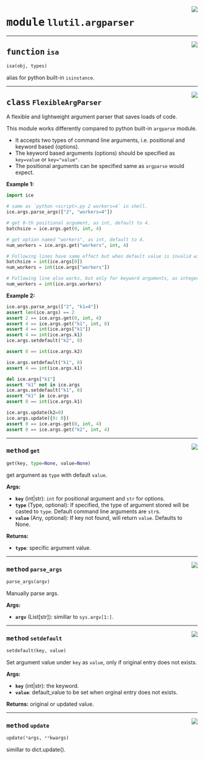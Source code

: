 <!-- markdownlint-disable -->

<a href="https://github.com/tjyuyao/ice-learn/blob/main/ice/llutil/argparser.py#L0"><img align="right" style="float:right;" src="https://img.shields.io/badge/-source-cccccc?style=flat-square"></a>

# <kbd>module</kbd> `llutil.argparser`







---

<a href="https://github.com/tjyuyao/ice-learn/blob/main/ice/llutil/argparser.py#L6"><img align="right" style="float:right;" src="https://img.shields.io/badge/-source-cccccc?style=flat-square"></a>

## <kbd>function</kbd> `isa`

```python
isa(obj, types)
```

alias for python built-in ``isinstance``. 




---

<a href="https://github.com/tjyuyao/ice-learn/blob/main/ice/llutil/argparser.py#L19"><img align="right" style="float:right;" src="https://img.shields.io/badge/-source-cccccc?style=flat-square"></a>

## <kbd>class</kbd> `FlexibleArgParser`
A flexible and lightweight argument parser that saves loads of code. 

This module works differently compared to python built-in ``argparse`` module. 
- It accepts two types of command line arguments, i.e. positional and keyword based (options). 
- The keyword based arguments (options) should be specified as ``key=value`` or ``key="value"``. 
- The positional arguments can be specified same as ``argparse`` would expect. 

**Example 1:** 

```python
import ice

# same as `python <script>.py 2 workers=4` in shell.
ice.args.parse_args(["2", "workers=4"])

# get 0-th positional argument, as int, default to 4.
batchsize = ice.args.get(0, int, 4)  

# get option named "workers", as int, default to 4.
num_workers = ice.args.get("workers", int, 4)

# Following lines have same effect but when default value is invalid will produce error converting `None` into `int`. You can set default value beforehand use ``ice.args.setdefault()`` to avoid this.
batchsize = int(ice.args[0])
num_workers = int(ice.args["workers"])

# Following line also works, but only for keyword arguments, as integer literal is not a legal attribute name.
num_workers = int(ice.args.workers)
```
 **Example 2:** 

```python
ice.args.parse_args(["2", "k1=4"])
assert len(ice.args) == 2
assert 2 == ice.args.get(0, int, 4)
assert 4 == ice.args.get("k1", int, 8)
assert 4 == int(ice.args["k1"])
assert 4 == int(ice.args.k1)
ice.args.setdefault("k2", 8)

assert 8 == int(ice.args.k2)

ice.args.setdefault("k1", 8)
assert 4 == int(ice.args.k1)

del ice.args["k1"]
assert "k1" not in ice.args
ice.args.setdefault("k1", 8)
assert "k1" in ice.args
assert 8 == int(ice.args.k1)

ice.args.update(k2=0)
ice.args.update({0: 0})
assert 0 == ice.args.get(0, int, 4)
assert 0 == ice.args.get("k2", int, 4)
```
 




---

<a href="https://github.com/tjyuyao/ice-learn/blob/main/ice/llutil/argparser.py#L100"><img align="right" style="float:right;" src="https://img.shields.io/badge/-source-cccccc?style=flat-square"></a>

### <kbd>method</kbd> `get`

```python
get(key, type=None, value=None)
```

get argument as ``type`` with default ``value``. 



**Args:**
 
 - <b>`key`</b> (int|str):  ``int`` for positional argument and ``str`` for options. 
 - <b>`type`</b> (Type, optional):  If specified, the type of argument stored will be casted to ``type``. Default command line arguments are ``str``s. 
 - <b>`value`</b> (Any, optional):  If key not found, will return ``value``. Defaults to None. 



**Returns:**
 
 - <b>`type`</b>:  specific argument value. 



---

<a href="https://github.com/tjyuyao/ice-learn/blob/main/ice/llutil/argparser.py#L78"><img align="right" style="float:right;" src="https://img.shields.io/badge/-source-cccccc?style=flat-square"></a>

### <kbd>method</kbd> `parse_args`

```python
parse_args(argv)
```

Manually parse args. 



**Args:**
 
 - <b>`argv`</b> (List[str]):  simillar to `sys.argv[1:]`. 



---

<a href="https://github.com/tjyuyao/ice-learn/blob/main/ice/llutil/argparser.py#L126"><img align="right" style="float:right;" src="https://img.shields.io/badge/-source-cccccc?style=flat-square"></a>

### <kbd>method</kbd> `setdefault`

```python
setdefault(key, value)
```

Set argument value under `key` as `value`, only if original entry does not exists. 



**Args:**
 
 - <b>`key`</b> (int|str):  the keyword. 
 - <b>`value`</b>:  default_value to be set when orginal entry does not exists. 



**Returns:**
 original or updated value. 



---

<a href="https://github.com/tjyuyao/ice-learn/blob/main/ice/llutil/argparser.py#L157"><img align="right" style="float:right;" src="https://img.shields.io/badge/-source-cccccc?style=flat-square"></a>

### <kbd>method</kbd> `update`

```python
update(*args, **kwargs)
```

simillar to dict.update().  






